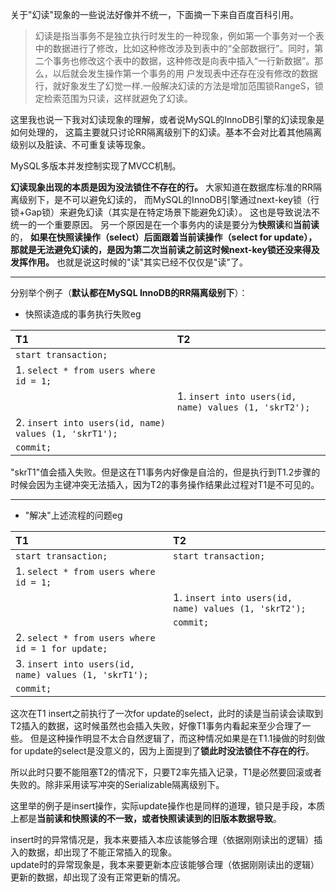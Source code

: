 
关于"幻读"现象的一些说法好像并不统一，下面摘一下来自百度百科引用。

> 幻读是指当事务不是独立执行时发生的一种现象，例如第一个事务对一个表中的数据进行了修改，比如这种修改涉及到表中的“全部数据行”。同时，第二个事务也修改这个表中的数据，这种修改是向表中插入“一行新数据”。那么，以后就会发生操作第一个事务的用
    户发现表中还存在没有修改的数据行，就好象发生了幻觉一样.一般解决幻读的方法是增加范围锁RangeS，锁定检索范围为只读，这样就避免了幻读。


这里我也说一下我对幻读现象的理解，或者说MySQL的InnoDB引擎的幻读现象是如何处理的，
这篇主要就只讨论RR隔离级别下的幻读。基本不会对比着其他隔离级别以及脏读、不可重复读等现象。

MySQL多版本并发控制实现了MVCC机制。

**幻读现象出现的本质是因为没法锁住不存在的行。** 
大家知道在数据库标准的RR隔离级别下，是不可以避免幻读的，
而MySQL的InnoDB引擎通过next-key锁（行锁+Gap锁）来避免幻读（其实是在特定场景下能避免幻读）。
这也是导致说法不统一的一个重要原因。
另一个原因是在一个事务内的读是要分为**快照读**和**当前读**的，
**如果在快照读操作（select）后面跟着当前读操作（select for update），那就是无法避免幻读的，是因为第二次当前读之前这时候next-key锁还没来得及发挥作用。**
也就是说这时候的"读"其实已经不仅仅是"读"了。

---

分别举个例子（**默认都在MySQL InnoDB的RR隔离级别下**）：

- 快照读造成的事务执行失败eg

|     T1     |     T2    |
|      :-        |     :-      |
|      `start transaction;`        |          |
|      1. `select * from users where id = 1;`        |           |
|             |     1. `insert into users(id, name) values (1, 'skrT2');`      |
|      2. `insert into users(id, name) values (1, 'skrT1');`     |           |
|      `commit;`     |           |

"skrT1"值会插入失败。但是这在T1事务内好像是自洽的，但是执行到T1.2步骤的时候会因为主键冲突无法插入，因为T2的事务操作结果此过程对T1是不可见的。

--- 

- "解决"上述流程的问题eg

|     T1     |     T2    |
|      :-        |     :-      |
|      `start transaction;`        |     `start transaction;`      |
|      1. `select * from users where id = 1;`        |           |
|             |     1. `insert into users(id, name) values (1, 'skrT2');`      |
|             |     `commit;`      |
|      2. `select * from users where id = 1 for update;`     |           |
|      3. `insert into users(id, name) values (1, 'skrT1');`     |           |
|      `commit;`     |           |

这次在T1 insert之前执行了一次for update的select，此时的读是当前读会读取到T2插入的数据，这时候虽然也会插入失败，好像T1事务内看起来至少合理了一些。
但是这种操作明显不太合自然逻辑了，而这种情况如果是在T1.1操做的时刻做for update的select是没意义的，因为上面提到了**锁此时没法锁住不存在的行**。

所以此时只要不能阻塞T2的情况下，只要T2率先插入记录，T1是必然要回滚或者失败的。除非采用读写冲突的Serializable隔离级别下。

这里举的例子是insert操作，实际update操作也是同样的道理，锁只是手段，本质上都是**当前读和快照读的不一致，或者快照读读到的旧版本数据导致**。

insert时的异常情况是，我本来要插入本应该能够合理（依据刚刚读出的逻辑）插入的数据，却出现了不能正常插入的现象。<br>
update时的异常现象是，我本来要更新本应该能够合理（依据刚刚读出的逻辑）更新的数据，却出现了没有正常更新的情况。










